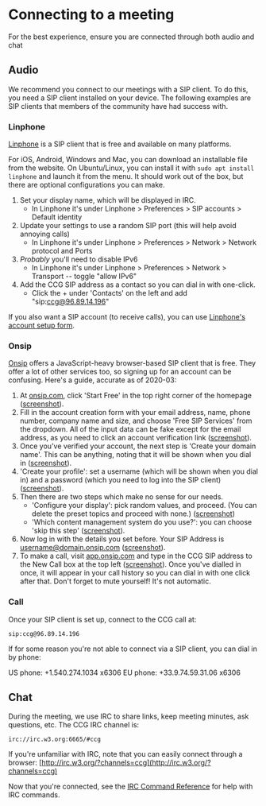 # Connecting to a meeting

For the best experience, ensure you are connected through both audio and chat

## Audio
We recommend you connect to our meetings with a SIP client. To do this, you need a SIP client installed on your device. The following examples are SIP clients that members of the community have had success with.

### Linphone

[Linphone](http://www.linphone.org/) is a SIP client that is free and available on many platforms. 

For iOS, Android, Windows and Mac, you can download an installable file from the website. On Ubuntu/Linux, you can install it with `sudo apt install linphone` and launch it from the menu. It should work out of the box, but there are optional configurations you can make.

1. Set your display name, which will be displayed in IRC. 
    - In Linphone it's under Linphone > Preferences > SIP accounts > Default identity
2. Update your settings to use a random SIP port (this will help avoid annoying calls)
    - In Linphone it's under Linphone > Preferences > Network > Network protocol and Ports
3. *Probably* you'll need to disable IPv6
    - In Linphone it's under Linphone > Preferences > Network > Transport -- toggle "allow IPv6"
4. Add the CCG SIP address as a contact so you can dial in with one-click.
    - Click the + under 'Contacts' on the left and add "sip:ccg@96.89.14.196"

If you also want a SIP account (to receive calls), you can use [Linphone's account setup form](https://www.linphone.org/freesip/home).

### Onsip

[Onsip](https://onsip.com) offers a JavaScript-heavy browser-based SIP client that is free. They offer a lot of other services too, so signing up for an account can be confusing. Here's a guide, accurate as of 2020-03:

1. At [onsip.com](https://onsip.com), click 'Start Free' in the top right corner of the homepage ([screenshot](/assets/img/connecting/onsip_1_startfree.png)).
2. Fill in the account creation form with your email address, name, phone number, company name and size, and choose 'Free SIP Services' from the dropdown. All of the input data can be fake except for the email address, as you need to click an account verification link ([screenshot](/assets/img/connecting/onsip_2_create.png)).
3. Once you've verified your account, the next step is 'Create your domain name'. This can be anything, noting that it will be shown when you dial in ([screenshot](/assets/img/connecting/onsip_3_domain.png)).
4. 'Create your profile': set a username (which will be shown when you dial in) and a password (which you need to log into the SIP client) ([screenshot](/assets/img/connecting/onsip_4_profile.png)).
5. Then there are two steps which make no sense for our needs. 
    - 'Configure your display': pick random values, and proceed. (You can delete the preset topics and proceed with none.) ([screenshot](/assets/img/connecting/onsip_5_display.png))
    - 'Which content management system do you use?': you can choose 'skip this step' ([screenshot](/assets/img/connecting/onsip_6_cms.png)).
6. Now log in with the details you set before. Your SIP Address is username@domain.onsip.com ([screenshot](/assets/img/connecting/onsip_7_login.png)).
7. To make a call, visit [app.onsip.com](https://app.onsip.com) and type in the CCG SIP address to the New Call box at the top left ([screenshot](/assets/img/connecting/onsip_8_call.png)). Once you've dialled in once, it will appear in your call history so you can dial in with one click after that. Don't forget to mute yourself! It's not automatic.


### Call

Once your SIP client is set up, connect to the CCG call at:

    sip:ccg@96.89.14.196

If for some reason you're not able to connect via a SIP client, you can dial in by phone: 

US phone: +1.540.274.1034 x6306
EU phone: +33.9.74.59.31.06 x6306

## Chat

During the meeting, we use IRC to share links, keep meeting minutes, ask questions, etc. The CCG IRC channel is:

    irc://irc.w3.org:6665/#ccg

If you're unfamiliar with IRC, note that you can easily connect through a browser: [http://irc.w3.org/?channels=ccg](http://irc.w3.org/?channels=ccg)

Now that you're connected, see the [IRC Command Reference](https://github.com/w3c-ccg/w3c-ccg.github.io/blob/master/irc_ref.md) for help with IRC commands.
